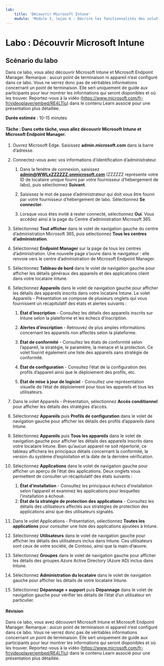 ```yaml
---
lab:
    title: 'Découvrir Microsoft Intune'
    module: 'Module 3, leçon 6 : Décrire les fonctionnalités des solutions de sécurité Microsoft : Décrire la sécurité de point de terminaison dans Microsoft Intune'
---
```



# Labo : Découvrir Microsoft Intune

## Scénario du labo

Dans ce labo, vous allez découvrir Microsoft Intune et Microsoft Endpoint Manager. Remarque : aucun point de terminaison ni appareil n’est configuré dans ce labo. Vous ne verrez donc pas de véritables informations concernant un point de terminaison. Elle sert uniquement de guide aux participants pour leur montrer les informations qui seront disponibles et où les trouver.  Reportez-vous à la vidéo (<https://www.microsoft.com/fr-fr/videoplayer/embed/RE4LTIu>) dans le contenu Learn associé pour une présentation plus détaillée.

**Durée estimée** : 10-15 minutes

#### Tâche : Dans cette tâche, vous allez découvrir Microsoft Intune et Microsoft Endpoint Manager.

1. Ouvrez Microsoft Edge. Saisissez **admin.microsoft.com** dans la barre d’adresse.

1. Connectez-vous avec vos informations d’identification d’administrateur.
    1. Dans la fenêtre de connexion, saisissez **admin@WWLxZZZZZZ.onmicrosoft.com** (ZZZZZZ représente votre ID de locataire unique fourni par votre fournisseur d’hébergement de labo), puis sélectionnez **Suivant**.
    
    1. Saisissez le mot de passe d’administrateur qui doit vous être fourni par votre fournisseur d’hébergement de labo. Sélectionnez **Se connecter**.
    1. Lorsque vous êtes invité à rester connecté, sélectionnez **Oui**. Vous accédez ainsi à la page du Centre d’administration Microsoft 365.

1. Sélectionnez **Tout afficher** dans le volet de navigation gauche du centre d’administration Microsoft 365, puis sélectionnez **Tous les centres d’administration**.

1. Sélectionnez **Endpoint Manager** sur la page de tous les centres d’administration.  Une nouvelle page s’ouvre dans le navigateur : elle renvoie vers le centre d’administration de Microsoft Endpoint Manager.

1. Sélectionnez **Tableau de bord** dans le volet de navigation gauche pour afficher les détails généraux des appareils et des applications client dans votre locataire Intune.

1. Sélectionnez **Appareils** dans le volet de navigation gauche pour afficher les détails des appareils inscrits dans votre locataire Intune. Le volet Appareils - Présentation se compose de plusieurs onglets qui vous fournissent un récapitulatif des états et alertes suivants :
    1. **État d’inscription** - Consultez les détails des appareils inscrits sur Intune selon la plateforme et les échecs d’inscription.
    
    1. **Alertes d’inscription** - Retrouvez de plus amples informations concernant les appareils non affectés selon la plateforme.
    1. **État de conformité** - Consultez les états de conformité selon l’appareil, la stratégie, le paramètre, la menace et la protection. Ce volet fournit également une liste des appareils sans stratégie de conformité.
    1. **État de configuration** - Consultez l’état de la configuration des profils d’appareil ainsi que le déploiement des profils, etc.
    1. **État de mise à jour de logiciel** - Consultez une représentation visuelle de l’état de déploiement pour tous les appareils et tous les utilisateurs.

1. Dans le volet Appareils - Présentation, sélectionnez **Accès conditionnel** pour afficher les détails des stratégies d’accès.

1. Sélectionnez **Appareils** puis **Profils de configuration** dans le volet de navigation gauche pour afficher les détails des profils d’appareils dans Intune.

1. Sélectionnez **Appareils** puis **Tous les appareils** dans le volet de navigation gauche pour afficher les détails des appareils inscrits dans votre locataire Intune.  Bien qu’aucun appareil ne soit répertorié, ce tableau affichera les principaux détails concernant la conformité, la version du système d’exploitation et la date de la dernière vérification.

1. Sélectionnez **Applications** dans le volet de navigation gauche pour afficher un aperçu de l’état des applications. Deux onglets vous permettent de consulter un récapitulatif des états suivants :
    1. **État d’installation** - Consultez les principaux échecs d’installation selon l’appareil et examinez les applications pour lesquelles l’installation a échoué.
    1. **État de la stratégie de protection des applications** - Consultez les détails des utilisateurs affectés aux stratégies de protection des applications ainsi que des utilisateurs signalés.

1. Dans le volet Applications - Présentation, sélectionnez **Toutes les applications** pour consulter une liste des applications ajoutées à Intune.

1. Sélectionnez **Utilisateurs** dans le volet de navigation gauche pour afficher les détails des utilisateurs inclus dans Intune. Ces utilisateurs sont ceux de votre société, de Contoso, ainsi que la main-d’œuvre.

1. Sélectionnez **Groupes** dans le volet de navigation gauche pour afficher les détails des groupes Azure Active Directory (Azure AD) inclus dans Intune.

1. Sélectionnez **Administration du locataire** dans le volet de navigation gauche pour afficher les détails de votre locataire Intune.

1. Sélectionnez **Dépannage + support** puis **Dépannage** dans le volet de navigation gauche pour vérifier les détails de l’état d’un utilisateur en particulier.

#### Révision

Dans ce labo, vous avez découvert Microsoft Intune et Microsoft Endpoint Manager. Remarque : aucun point de terminaison ni appareil n’est configuré dans ce labo. Vous ne verrez donc pas de véritables informations concernant un point de terminaison. Elle sert uniquement de guide aux participants pour leur montrer les informations qui seront disponibles et où les trouver.  Reportez-vous à la vidéo (<https://www.microsoft.com/fr-fr/videoplayer/embed/RE4LTIu>) dans le contenu Learn associé pour une présentation plus détaillée.
